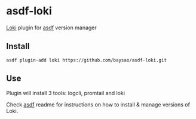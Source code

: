 # asdf-loki

[Loki](https://github.com/grafana/loki) plugin for [asdf](https://github.com/asdf-vm/asdf) version manager

## Install

```
asdf plugin-add loki https://github.com/baysao/asdf-loki.git
```

## Use

Plugin will install 3 tools: logcli, promtail and loki

Check [asdf](https://github.com/asdf-vm/asdf) readme for instructions on how to install & manage versions of Loki.
